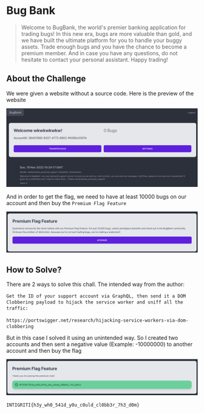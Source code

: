 # Bug Bank
> Welcome to BugBank, the world's premier banking application for trading bugs! In this new era, bugs are more valuable than gold, and we have built the ultimate platform for you to handle your buggy assets. Trade enough bugs and you have the chance to become a premium member. And in case you have any questions, do not hesitate to contact your personal assistant. Happy trading!

## About the Challenge
We were given a website without a source code. Here is the preview of the website

![preview 1](images/preview.png)

And in order to get the flag, we need to have at least 10000 bugs on our account and then buy the `Premium Flag Feature`

![preview 2](images/preview2.png)

## How to Solve?
There are 2 ways to solve this chall. The intended way from the author:
```
Get the ID of your support account via GraphQL, then send it a DOM Clobbering payload to hijack the service worker and sniff all the traffic:

https://portswigger.net/research/hijacking-service-workers-via-dom-clobbering
```

But in this case I solved it using an unintended way. So I created two accounts and then sent a negative value (Example: -10000000) to another account and then buy the flag

![flag](images/flag.png)

```
INTIGRITI{h3y_wh0_541d_y0u_c0uld_cl0bb3r_7h3_d0m}
```